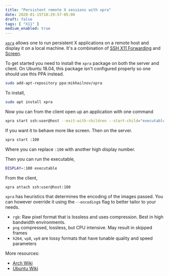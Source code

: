 ```yaml
---
title: "Persistent remote X sessions with xpra"
date: 2020-01-15T18:29:57-05:00
draft: false
tags: [ "X11" ]
medium_enabled: true
---
```


[`xpra`](http://xpra.org/) allows one to run persistent X applications on a remote host and display it on a local machine. It's a combination of [SSH X11 Forwarding](https://wiki.archlinux.org/index.php/OpenSSH#X11_forwarding) and [Screen](https://www.gnu.org/software/screen/).

To get started you need to install the `xpra` package on both the server and client. On Ubuntu 18.04, this package isn't configured properly so one should use this PPA instead.

```bash
sudo add-apt-repository ppa:mikhailnov/xpra
```

To install,

```bash
sudo apt install xpra
```

Now you can from the client open up an application with one command

```bash
xpra start ssh:user@host --exit-with-children --start-child="executable"
```

If you want it to behave more like screen. Then on the server.

```bash
xpra start :100
```

Where you can replace `:100` with another high display number.

Then you can run the executable,

```bash
DISPLAY=:100 executable
```

From the client,

```bash
xpra attach ssh:user@host:100
```

`xpra` has heuristics that determines the encoding of the images passed. You can however override it using the `--encoding`s flag to better tailor to your needs.

- `rgb`: Raw pixel format that is lossless and uses compression. Best in high bandwidth environments.
- `png` compressed, lossless, but CPU intensive. May result in skipped frames
- `h264`, `vp8`, `vp9` are lossy formats that have tunable quality and speed parameters


More resources:
- [Arch Wiki](https://wiki.archlinux.org/index.php/Xpra)
- [Ubuntu Wiki](https://help.ubuntu.com/community/Xpra)

